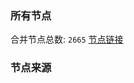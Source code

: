 ### 所有节点
合并节点总数: `2665`
[节点链接](https://raw.githubusercontent.com/rzhy1/11/master/sub/sub_merge_base64.txt)

### 节点来源